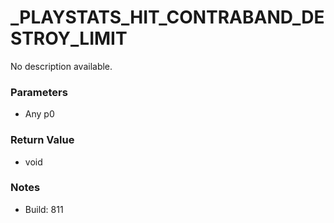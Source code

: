 # _PLAYSTATS_HIT_CONTRABAND_DESTROY_LIMIT

No description available.

### Parameters
* Any p0

### Return Value
* void

### Notes
* Build: 811


